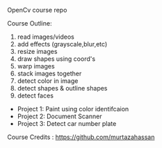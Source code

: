 OpenCv course repo

Course Outline:
1. read images/videos
2. add effects (grayscale,blur,etc)
3. resize images
4. draw shapes using coord's
5. warp images 
6. stack images together 
7. detect color in image
8. detect shapes & outline shapes
9. detect faces
- Project 1: Paint using color identifcaion
- Project 2: Document Scanner
- Project 3: Detect car number plate


Course Credits : https://github.com/murtazahassan
